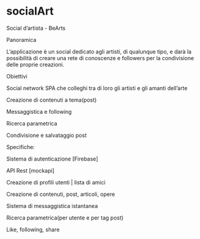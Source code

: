 # socialArt
 

Social d’artista - BeArts


Panoramica

L’applicazione è un social dedicato agli artisti, di qualunque tipo, e darà la possibilità di creare una rete di conoscenze e followers per la condivisione delle proprie creazioni.


Obiettivi

Social network SPA che colleghi tra di loro gli artisti e gli amanti dell’arte 

Creazione di contenuti a tema(post)

Messaggistica e following

Ricerca parametrica

Condivisione e salvataggio post


Specifiche:

Sistema di autenticazione [Firebase]

API Rest [mockapi]

Creazione di profili utenti | lista di amici

Creazione di contenuti, post, articoli, opere 

Sistema di messaggistica istantanea 

Ricerca parametrica(per utente e per tag post)

Like, following, share


